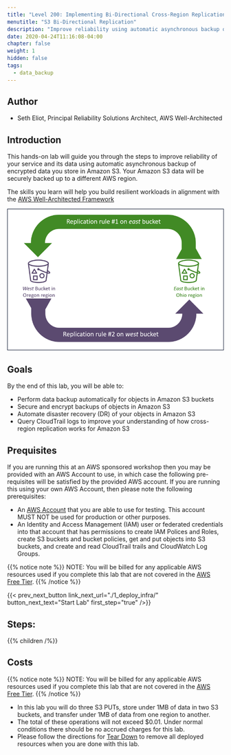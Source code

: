 ```yaml
---
title: "Level 200: Implementing Bi-Directional Cross-Region Replication (CRR) for Amazon Simple Storage Service (Amazon S3)"
menutitle: "S3 Bi-Directional Replication"
description: "Improve reliability using automatic asynchronous backup of encrypted data in Amazon S3"
date: 2020-04-24T11:16:08-04:00
chapter: false
weight: 1
hidden: false
tags:
  - data_backup
---
```

## Author

* Seth Eliot, Principal Reliability Solutions Architect, AWS Well-Architected

## Introduction

This hands-on lab will guide you through the steps to improve reliability of your service and its data using automatic asynchronous backup of encrypted data you store in Amazon S3. Your Amazon S3 data will be securely backed up to a different AWS region.

The skills you learn will help you build resilient workloads in alignment with the [AWS Well-Architected Framework](https://aws.amazon.com/architecture/well-architected/)

![TwoReplicationRules](/Reliability/200_Bidirectional_Replication_for_S3/Images/TwoReplicationRules.png)

## Goals

By the end of this lab, you will be able to:

* Perform data backup automatically for objects in Amazon S3 buckets
* Secure and encrypt backups of objects in Amazon S3
* Automate disaster recovery (DR) of your objects in Amazon S3
* Query CloudTrail logs to improve your understanding of how cross-region replication works for Amazon S3

## Prequisites

If you are running this at an AWS sponsored workshop then you may be provided with an AWS Account to use, in which case the following pre-requisites will be satisfied by the provided AWS account.  If you are running this using your own AWS Account, then please note the following prerequisites:

* An [AWS Account](https://portal.aws.amazon.com/gp/aws/developer/registration/index.html) that you are able to use for testing. This account MUST NOT be used for production or other purposes.
* An Identity and Access Management (IAM) user or federated credentials into that account that has permissions to create IAM Polices and Roles, create S3 buckets and bucket policies, get and put objects into S3 buckets, and create and read CloudTrail trails and CloudWatch Log Groups.

{{% notice note %}}
NOTE: You will be billed for any applicable AWS resources used if you complete this lab that are not covered in the [AWS Free Tier](https://aws.amazon.com/free/).
{{% /notice %}}

{{< prev_next_button link_next_url="./1_deploy_infra/" button_next_text="Start Lab" first_step="true" />}}

## Steps:
{{% children /%}}

## Costs
{{% notice note %}}
NOTE: You will be billed for any applicable AWS resources used if you complete this lab that are not covered in the [AWS Free Tier](https://aws.amazon.com/free/).
{{% /notice %}}

* In this lab you will do three S3 PUTs, store under 1MB of data in two S3 buckets, and transfer under 1MB of data from one region to another.
* The total of these operations will not exceed $0.01. Under normal conditions there should be no accrued charges for this lab.
* Please follow the directions for [Tear Down](./6_cleanup/) to remove all deployed resources when you are done with this lab.
